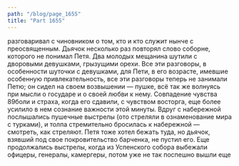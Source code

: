 ```yaml
---
path: "/blog/page_1655"
title: "Part 1655"
---
```


 разговаривал с чиновником о том, кто и кто служит нынче с преосвященным. Дьячок несколько раз повторял слово соборне, которого не понимал Петя. Два молодых мещанина шутили с дворовыми девушками, грызущими орехи. Все эти разговоры, в особенности шуточки с девушками, для Пети, в его возрасте, имевшие особенную привлекательность, все эти разговоры теперь не занимали Петю; он сидел на своем возвышении — пушке, всё так же волнуясь при мысли о государе и о своей любви к нему. Совпадение чувства 89боли и страха, когда его сдавили, с чувством восторга, еще более усилило в нем сознание важности этой минуты.
Вдруг с набережной послышались пушечные выстрелы (ото стреляли в ознаменование мира с турками), и толпа стремительно бросилась к набережной — смотреть, как стреляют. Петя тоже хотел бежать туда, но дьячок, взявший под свое покровительство барченка, не пустил его. Еще продолжались выстрелы, когда из Успенского собора выбежали офицеры, генералы, камергеры, потом уже не так поспешно вышли еще 
